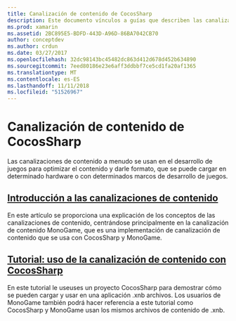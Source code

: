 ```yaml
---
title: Canalización de contenido de CocosSharp
description: Este documento vínculos a guías que describen las canalizaciones de contenido en general y la canalización de contenido de CocosSharp en particular.
ms.prod: xamarin
ms.assetid: 2BC895E5-BDFD-443D-A96D-86BA7042CB70
author: conceptdev
ms.author: crdun
ms.date: 03/27/2017
ms.openlocfilehash: 32dc98143bc45482dc863d412d678d452b634890
ms.sourcegitcommit: 7eed80186e23e6aff3ddbbf7ce5cd1fa20af1365
ms.translationtype: MT
ms.contentlocale: es-ES
ms.lasthandoff: 11/11/2018
ms.locfileid: "51526967"
---
```

# <a name="cocossharp-content-pipeline"></a>Canalización de contenido de CocosSharp

Las canalizaciones de contenido a menudo se usan en el desarrollo de juegos para optimizar el contenido y darle formato, que se puede cargar en determinado hardware o con determinados marcos de desarrollo de juegos.

##  <a name="introduction-to-content-pipelinesgraphics-gamescocossharpcontent-pipelineintroductionmd"></a>[Introducción a las canalizaciones de contenido](~/graphics-games/cocossharp/content-pipeline/introduction.md)

En este artículo se proporciona una explicación de los conceptos de las canalizaciones de contenido, centrándose principalmente en la canalización de contenido MonoGame, que es una implementación de canalización de contenido que se usa con CocosSharp y MonoGame.

##  <a name="walkthrough--using-the-content-pipeline-with-cocossharpgraphics-gamescocossharpcontent-pipelinewalkthroughmd"></a>[Tutorial: uso de la canalización de contenido con CocosSharp](~/graphics-games/cocossharp/content-pipeline/walkthrough.md)

En este tutorial le useuses un proyecto CocosSharp para demostrar cómo se pueden cargar y usar en una aplicación .xnb archivos.  Los usuarios de MonoGame también podrá hacer referencia a este tutorial como CocosSharp y MonoGame usan los mismos archivos de contenido de .xnb.  
